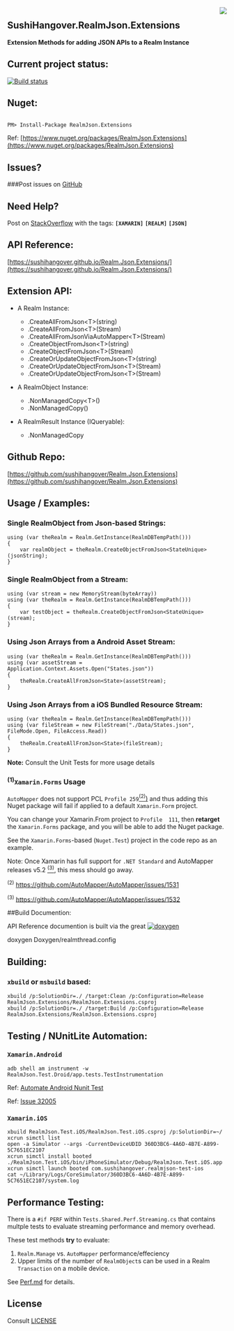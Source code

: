 <img style="float: right;" src="https://github.com/sushihangover/Realm.Json.Extensions/raw/master/media/SushiHangover.RealmJson.png">

## SushiHangover.RealmJson.Extensions

**Extension Methods for adding JSON APIs to a Realm Instance**

## Current project status:

[![Build status](https://ci.appveyor.com/api/projects/status/ronof3ruyjpl1c4v/branch/master?svg=true)](https://ci.appveyor.com/project/sushihangover/realm-json-extensions/branch/master)

## Nuget:

<div class="nuget-badge">
<p>
<code>
PM> Install-Package RealmJson.Extensions
</code>
</p>
</div>

Ref: [https://www.nuget.org/packages/RealmJson.Extensions](https://www.nuget.org/packages/RealmJson.Extensions)

## Issues?

###Post issues on [GitHub](https://github.com/sushihangover/Realm.Json.Extensions/issues)

## Need Help?

Post on [StackOverflow](http://stackoverflow.com/questions/tagged/xamarin+realm) with the tags: **`[XAMARIN]`** **`[REALM]`** **`[JSON]`**

## API Reference:

[https://sushihangover.github.io/Realm.Json.Extensions/](https://sushihangover.github.io/Realm.Json.Extensions/)

## Extension API:

* A Realm Instance:
	* .CreateAllFromJson\<T\>(string)
	* .CreateAllFromJson\<T\>(Stream)
 	* .CreateAllFromJsonViaAutoMapper\<T\>(Stream)
	* .CreateObjectFromJson\<T\>(string)
	* .CreateObjectFromJson\<T\>(Stream)
	* .CreateOrUpdateObjectFromJson\<T\>(string)
 	* .CreateOrUpdateObjectFromJson\<T\>(Stream)
 	* .CreateOrUpdateObjectFromJson\<T\>(Stream)

* A RealmObject Instance:
 	* .NonManagedCopy\<T\>()
 	* .NonManagedCopy()

* A RealmResult Instance (IQueryable): 
	* .NonManagedCopy<T>

## Github Repo:

[https://github.com/sushihangover/Realm.Json.Extensions](https://github.com/sushihangover/Realm.Json.Extensions)

## Usage / Examples:
	
### Single RealmObject from Json-based Strings:
	
	using (var theRealm = Realm.GetInstance(RealmDBTempPath()))
	{
		var realmObject = theRealm.CreateObjectFromJson<StateUnique>(jsonString);
	}

### Single RealmObject from a Stream:

	using (var stream = new MemoryStream(byteArray))
	using (var theRealm = Realm.GetInstance(RealmDBTempPath()))
	{
		var testObject = theRealm.CreateObjectFromJson<StateUnique>(stream);
	}


### Using Json Arrays from a Android Asset Stream:

	using (var theRealm = Realm.GetInstance(RealmDBTempPath()))
	using (var assetStream = Application.Context.Assets.Open("States.json"))
	{
		theRealm.CreateAllFromJson<State>(assetStream);
	}

### Using Json Arrays from a iOS Bundled Resource Stream:

	using (var theRealm = Realm.GetInstance(RealmDBTempPath()))
	using (var fileStream = new FileStream("./Data/States.json", FileMode.Open, FileAccess.Read))
	{
		theRealm.CreateAllFromJson<State>(fileStream);
	}

**Note:** Consult the Unit Tests for more usage details

### <sup>(1)</sup>`Xamarin.Forms` Usage

`AutoMapper` does not support PCL `Profile 259`[<sup>(2)</sup>)](https://github.com/AutoMapper/AutoMapper/issues/1531) and thus adding this Nuget package will fail if applied to a default `Xamarin.Form` project. 

You can change your Xamarin.From project to `Profile 
111`, then **retarget** the `Xamarin.Forms` package, and you will be able to add the Nuget package.

See the `Xamarin.Forms`-based (`Nuget.Test`) project in the code repo as an example.

Note: Once Xamarin has full support for `.NET Standard` and AutoMapper releases v5.2 [<sup>(3)</sup>](https://github.com/AutoMapper/AutoMapper/issues/1532), this mess should go away.

<sup>(2)</sup> https://github.com/AutoMapper/AutoMapper/issues/1531

<sup>(3)</sup> https://github.com/AutoMapper/AutoMapper/issues/1532

##Build Documention:

API Reference documention is built via the great <a href="http://www.doxygen.org/index.html">
<img src="http://www.stack.nl/~dimitri/doxygen/doxygen.png" alt="doxygen"/>
</a>

<div class="code">
doxygen Doxygen/realmthread.config
</div>

## Building:

### `xbuild` or `msbuild` based:

	xbuild /p:SolutionDir=./ /target:Clean /p:Configuration=Release   RealmJson.Extensions/RealmJson.Extensions.csproj
	xbuild /p:SolutionDir=./ /target:Build /p:Configuration=Release RealmJson.Extensions/RealmJson.Extensions.csproj


## Testing / NUnitLite Automation:

### `Xamarin.Android`

	adb shell am instrument -w RealmJson.Test.Droid/app.tests.TestInstrumentation


Ref: [Automate Android Nunit Test](https://developer.xamarin.com/guides/android/troubleshooting/questions/automate-android-nunit-test/)

Ref: [Issue 32005](https://bugzilla.xamarin.com/show_bug.cgi?id=32005)


### `Xamarin.iOS`
	
	xbuild RealmJson.Test.iOS/RealmJson.Test.iOS.csproj /p:SolutionDir=~/
	xcrun simctl list
	open -a Simulator --args -CurrentDeviceUDID 360D3BC6-4A6D-4B7E-A899-5C7651EC2107
	xcrun simctl install booted  ./RealmJson.Test.iOS/bin/iPhoneSimulator/Debug/RealmJson.Test.iOS.app
	xcrun simctl launch booted com.sushihangover.realmjson-test-ios
	cat ~/Library/Logs/CoreSimulator/360D3BC6-4A6D-4B7E-A899-5C7651EC2107/system.log

## Performance Testing:

There is a `#if PERF` within `Tests.Shared.Perf.Streaming.cs` that contains multple tests to evaluate streaming performance and memory overhead. 

These test methods **try** to evaluate:

1. `Realm.Manage` vs. `AutoMapper` performance/effeciency
1. Upper limits of the number of `RealmObject`s can be used in a Realm `Transaction` on a mobile device.

See [Perf.md](https://github.com/sushihangover/Realm.Json.Extensions/blob/master/Perf.md) for details.

## License

Consult [LICENSE](https://github.com/sushihangover/Realm.Json.Extensions/blob/master/LICENSE)


